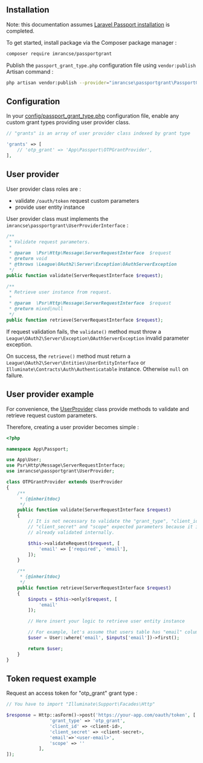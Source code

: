 ## Installation

Note: this documentation assumes [Laravel Passport installation](https://laravel.com/docs/master/passport#introduction) is completed.

To get started, install package via the Composer package manager :

```bash
composer require imrancse/passportgrant
```

Publish the `passport_grant_type.php` configuration file using `vendor:publish` Artisan command :

```bash
php artisan vendor:publish --provider="imrancse\passportgrant\PassportGrantServiceProvider" --tag="config"
```

## Configuration

In your [config/passport_grant_type.php](https://github.com/imrancse94/passport-custom-grant-type/blob/master/config/passport_grant_type.php) configuration file, enable any custom grant types providing user provider class.

```php
// "grants" is an array of user provider class indexed by grant type

'grants' => [
    // 'otp_grant' => 'App\Passport\OTPGrantProvider',
],
```

## User provider

User provider class roles are :

* validate `/oauth/token` request custom parameters
* provide user entity instance

User provider class must implements the `imrancse\passportgrant\UserProviderInterface` :

```php
/**
 * Validate request parameters.
 *
 * @param  \Psr\Http\Message\ServerRequestInterface  $request
 * @return void
 * @throws \League\OAuth2\Server\Exception\OAuthServerException
 */
public function validate(ServerRequestInterface $request);

/**
 * Retrieve user instance from request.
 *
 * @param  \Psr\Http\Message\ServerRequestInterface  $request
 * @return mixed|null
 */
public function retrieve(ServerRequestInterface $request);
```

If request validation fails, the `validate()` method must throw a `League\OAuth2\Server\Exception\OAuthServerException` invalid parameter exception.

On success, the `retrieve()` method must return a `League\OAuth2\Server\Entities\UserEntityInterface` or `Illuminate\Contracts\Auth\Authenticatable` instance. Otherwise `null` on failure.

## User provider example

For convenience, the [UserProvider](https://github.com/imrancse94/passport-custom-grant-type/blob/master/src/UserProvider.php) class provide methods to validate and retrieve request custom parameters.

Therefore, creating a user provider becomes simple :

```php
<?php

namespace App\Passport;

use App\User;
use Psr\Http\Message\ServerRequestInterface;
use imrancse\passportgrant\UserProvider;

class OTPGrantProvider extends UserProvider
{
    /**
     * {@inheritdoc}
     */
    public function validate(ServerRequestInterface $request)
    {
        // It is not necessary to validate the "grant_type", "client_id",
        // "client_secret" and "scope" expected parameters because it is
        // already validated internally.

        $this->validateRequest($request, [
            'email' => ['required', 'email'],
        ]);
    }

    /**
     * {@inheritdoc}
     */
    public function retrieve(ServerRequestInterface $request)
    {
        $inputs = $this->only($request, [
            'email'
        ]);

        // Here insert your logic to retrieve user entity instance

        // For example, let's assume that users table has "email" column
        $user = User::where('email', $inputs['email'])->first();

        return $user;
    }
}
```

## Token request example

Request an access token for "otp_grant" grant type :

```php
// You have to import "Illuminate\Support\Facades\Http"

$response = Http::asForm()->post('https://your-app.com/oauth/token', [
                'grant_type' => 'otp_grant',
                'client_id' => <client-id>,
                'client_secret' => <client-secret>,
                'email'=>'<user-email>',
                'scope' => ''
            ],
]);
```

